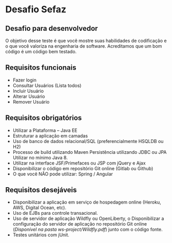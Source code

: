# Desafio Sefaz

## Desafio para desenvolvedor

O objetivo desse teste é que você mostre suas habilidades de codificação e o que você valoriza na engenharia de software. Acreditamos que um bom código é um código bem testado. 

## Requisitos funcionais
- Fazer login
- Consultar Usuários (Lista todos)
- Incluir Usuário
- Alterar Usuário
- Remover Usuário

## Requisitos obrigatórios
- Utilizar a Plataforma – Java EE
- Estruturar a aplicação em camadas
- Uso de banco de dados relacional/SQL (preferencialmente HSQLDB ou H2)
- Processo de build utilizando Maven Persistência utilizando JDBC ou JPA Utilizar no mínimo Java 8.
- Utilizar na interface JSF/Primefaces ou JSP com jQuery e Ajax
- Disponibilizar o código em repositório Git online (Gitlab ou Github)
- O que você NÃO pode utilizar: Spring / Angular

## Requisitos desejáveis
- Disponibilizar a aplicação em serviço de hospedagem online (Heroku, AWS, Digital
Ocean, etc).
- Uso de EJBs para controle transacional.
- Uso de servidor de aplicação Wildfly ou OpenLiberty, o Disponibilizar a configuração do servidor de aplicação no repositório Git online (*Disponível na pasta ws-project/Wildfly.pdf*)
junto com o código fonte.
- Testes unitários com jUnit.
